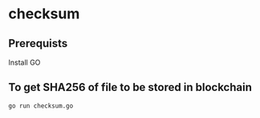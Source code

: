 # checksum

## Prerequists

Install GO

## To get SHA256 of file to be stored in blockchain

```
go run checksum.go

```
